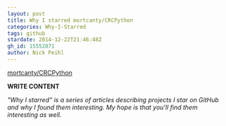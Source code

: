```yaml
---
layout: post
title: Why I starred mortcanty/CRCPython
categories: Why-I-Starred
tags: github
stardate: 2014-12-22T21:46:48Z
gh_id: 15552871
author: Nick Peihl
---
```


[mortcanty/CRCPython](https://github.com/mortcanty/CRCPython)

**WRITE CONTENT**

*"Why I starred" is a series of articles describing projects I star on GitHub and why I found them interesting. My hope is that you'll find them interesting as well.*

